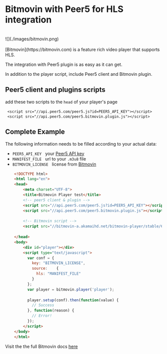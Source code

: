 # Bitmovin with Peer5 for HLS integration

<br>
![](./images/bitmovin.png)
<br><br>
[Bitmovin](https://bitmovin.com) is a feature rich video player that supports HLS.

The integration with Peer5 plugin is as easy as it can get.

In addition to the player script, include Peer5 client and Bitmovin plugin.
 
## Peer5 client and plugins scripts
add these two scripts to the `head` of your player's page

     <script src="//api.peer5.com/peer5.js?id=PEER5_API_KEY"></script>
     <script src="//api.peer5.com/peer5.bitmovin.plugin.js"></script>
    
## Complete Example 
 
The following information needs to be filled according to your actual data:
 
- `PEER5_API_KEY` &nbsp;&nbsp;your [Peer5 API key](https://app.peer5.com/integration)
- `MANIFEST_FILE` &nbsp;&nbsp;url to your `.m3u8` file
- `BITMOVIN_LICENSE` &nbsp;&nbsp;license from [Bitmovin](https://bitmovin.com)
  
```html
    <!DOCTYPE html>
    <html lang="en">
    <head>
        <meta charset="UTF-8">
        <title>Bitmovin Player test</title>
        <!-- peer5 client & plugin -->
        <script src="//api.peer5.com/peer5.js?id=PEER5_API_KEY"></script>
        <script src="//api.peer5.com/peer5.bitmovin.plugin.js"></script>
        
        <!-- Bitmovin script -->
        <script src="//bitmovin-a.akamaihd.net/bitmovin-player/stable/6/bitmovinplayer.min.js"></script>;
        
    </head>
    <body>
        <div id="player"></div>
        <script type="text/javascript">
          var conf = {
            key: "BITMOVIN_LICENSE",
            source:    {
              hls: "MANIFEST_FILE"
            }
          };
          var player = bitmovin.player('player');
     
          player.setup(conf).then(function(value) {
            // Success
          }, function(reason) {
            // Error!
          });
        </script>
    </body>
    </html>
```


Visit the the full Bitmovin docs [here](https://bitmovin.com/player-documentation/)
